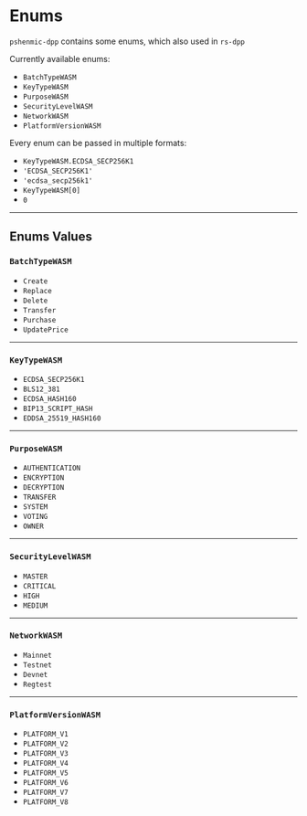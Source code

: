# Enums

`pshenmic-dpp` contains some enums, which also used in `rs-dpp`

Currently available enums:

- `BatchTypeWASM`
- `KeyTypeWASM`
- `PurposeWASM`
- `SecurityLevelWASM`
- `NetworkWASM`
- `PlatformVersionWASM`

Every enum can be passed in multiple formats:

- `KeyTypeWASM.ECDSA_SECP256K1`
- `'ECDSA_SECP256K1'`
- `'ecdsa_secp256k1'`
- `KeyTypeWASM[0]`
- `0`

___

## Enums Values

### `BatchTypeWASM`

- `Create`
- `Replace`
- `Delete`
- `Transfer`
- `Purchase`
- `UpdatePrice`

___

### `KeyTypeWASM`

- `ECDSA_SECP256K1`
- `BLS12_381`
- `ECDSA_HASH160`
- `BIP13_SCRIPT_HASH`
- `EDDSA_25519_HASH160`

___

### `PurposeWASM`

- `AUTHENTICATION`
- `ENCRYPTION`
- `DECRYPTION`
- `TRANSFER`
- `SYSTEM`
- `VOTING`
- `OWNER`

___

### `SecurityLevelWASM`

- `MASTER`
- `CRITICAL`
- `HIGH`
- `MEDIUM`

___

### `NetworkWASM`

- `Mainnet`
- `Testnet`
- `Devnet`
- `Regtest`

___

### `PlatformVersionWASM`

- `PLATFORM_V1`
- `PLATFORM_V2`
- `PLATFORM_V3`
- `PLATFORM_V4`
- `PLATFORM_V5`
- `PLATFORM_V6`
- `PLATFORM_V7`
- `PLATFORM_V8`